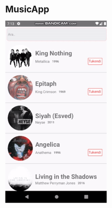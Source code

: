 # MusicApp

![Uygulama Tanitimi](https://github.com/furknckmk/MusicApp/blob/master/IZakx2_998c58500f727221f9af879ff6992966_00-00-00_00-00-28_2.gif?raw=true)
